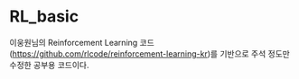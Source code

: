 # RL_basic

이웅원님의 Reinforcement Learning 코드(https://github.com/rlcode/reinforcement-learning-kr)를 기반으로 주석 정도만 수정한 공부용 코드이다.
